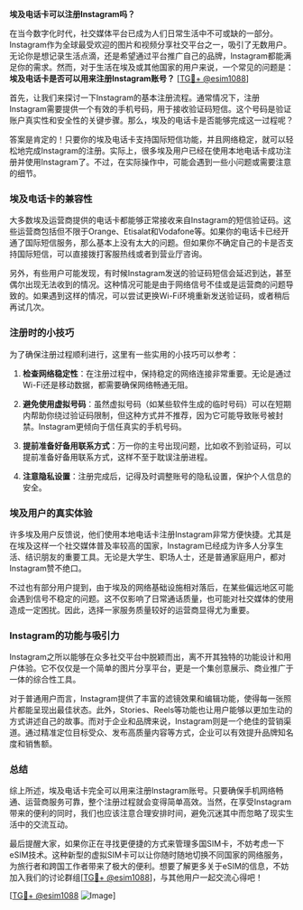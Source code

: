 **埃及电话卡可以注册Instagram吗？**

在当今数字化时代，社交媒体平台已成为人们日常生活中不可或缺的一部分。Instagram作为全球最受欢迎的图片和视频分享社交平台之一，吸引了无数用户。无论你是想记录生活点滴，还是希望通过平台推广自己的品牌，Instagram都能满足你的需求。然而，对于生活在埃及或其他国家的用户来说，一个常见的问题是：**埃及电话卡是否可以用来注册Instagram账号？** [[TG💪+ @esim1088](https://t.me/s/esim1088)]

首先，让我们来探讨一下Instagram的基本注册流程。通常情况下，注册Instagram需要提供一个有效的手机号码，用于接收验证码短信。这个号码是验证账户真实性和安全性的关键步骤。那么，埃及的电话卡是否能够完成这一过程呢？

答案是肯定的！只要你的埃及电话卡支持国际短信功能，并且网络稳定，就可以轻松地完成Instagram的注册。实际上，很多埃及用户已经在使用本地电话卡成功注册并使用Instagram了。不过，在实际操作中，可能会遇到一些小问题或需要注意的细节。

### 埃及电话卡的兼容性

大多数埃及运营商提供的电话卡都能够正常接收来自Instagram的短信验证码。这些运营商包括但不限于Orange、Etisalat和Vodafone等。如果你的电话卡已经开通了国际短信服务，那么基本上没有太大的问题。但如果你不确定自己的卡是否支持国际短信，可以直接拨打客服热线或者到营业厅咨询。

另外，有些用户可能发现，有时候Instagram发送的验证码短信会延迟到达，甚至偶尔出现无法收到的情况。这种情况可能是由于网络信号不佳或是运营商的问题导致的。如果遇到这样的情况，可以尝试更换Wi-Fi环境重新发送验证码，或者稍后再试几次。

### 注册时的小技巧

为了确保注册过程顺利进行，这里有一些实用的小技巧可以参考：

1. **检查网络稳定性**：在注册过程中，保持稳定的网络连接非常重要。无论是通过Wi-Fi还是移动数据，都需要确保网络畅通无阻。
   
2. **避免使用虚拟号码**：虽然虚拟号码（如某些软件生成的临时号码）可以在短期内帮助你绕过验证码限制，但这种方式并不推荐，因为它可能导致账号被封禁。Instagram更倾向于信任真实的手机号码。

3. **提前准备好备用联系方式**：万一你的主号出现问题，比如收不到验证码，可以提前准备好备用联系方式，这样不至于耽误注册进程。

4. **注意隐私设置**：注册完成后，记得及时调整账号的隐私设置，保护个人信息的安全。

### 埃及用户的真实体验

许多埃及用户反馈说，他们使用本地电话卡注册Instagram非常方便快捷。尤其是在埃及这样一个社交媒体普及率较高的国家，Instagram已经成为许多人分享生活、结识朋友的重要工具。无论是大学生、职场人士，还是普通家庭用户，都对Instagram赞不绝口。

不过也有部分用户提到，由于埃及的网络基础设施相对落后，在某些偏远地区可能会遇到信号不稳定的问题。这不仅影响了日常通话质量，也可能对社交媒体的使用造成一定困扰。因此，选择一家服务质量较好的运营商显得尤为重要。

### Instagram的功能与吸引力

Instagram之所以能够在众多社交平台中脱颖而出，离不开其独特的功能设计和用户体验。它不仅仅是一个简单的图片分享平台，更是一个集创意展示、商业推广于一体的综合性工具。

对于普通用户而言，Instagram提供了丰富的滤镜效果和编辑功能，使得每一张照片都能呈现出最佳状态。此外，Stories、Reels等功能也让用户能够以更加生动的方式讲述自己的故事。而对于企业和品牌来说，Instagram则是一个绝佳的营销渠道。通过精准定位目标受众、发布高质量内容等方式，企业可以有效提升品牌知名度和销售额。

### 总结

综上所述，埃及电话卡完全可以用来注册Instagram账号。只要确保手机网络畅通、运营商服务可靠，整个注册过程就会变得简单高效。当然，在享受Instagram带来的便利的同时，我们也应该注意合理安排时间，避免沉迷其中而忽略了现实生活中的交流互动。

最后提醒大家，如果你正在寻找更便捷的方式来管理多国SIM卡，不妨考虑一下eSIM技术。这种新型的虚拟SIM卡可以让你随时随地切换不同国家的网络服务，为旅行者和跨国工作者带来了极大的便利。想要了解更多关于eSIM的信息，不妨加入我们的讨论群组[[TG💪+ @esim1088](https://t.me/s/esim1088)]，与其他用户一起交流心得吧！

[[TG💪+ @esim1088](https://t.me/s/esim1088) ![Image](https://i.postimg.cc/4NQfJmqS/Snipaste-2025-05-13-00-14-12.png)]